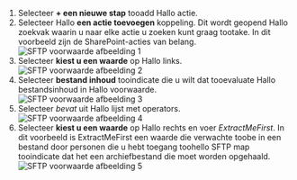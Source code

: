 1. Selecteer **+ een nieuwe stap** tooadd Hallo actie.  
2. Selecteer Hallo **een actie toevoegen** koppeling. Dit wordt geopend Hallo zoekvak waarin u naar elke actie u zoeken kunt graag tootake. In dit voorbeeld zijn de SharePoint-acties van belang.    
   ![SFTP voorwaarde afbeelding 1](./media/connectors-create-api-sftp/condition-1.png)    
3. Selecteer **kiest u een waarde** op Hallo links. 
   ![SFTP voorwaarde afbeelding 2](./media/connectors-create-api-sftp/condition-2.png)    
4. Selecteer **bestand inhoud** tooindicate die u wilt dat tooevaluate Hallo bestandsinhoud in Hallo voorwaarde.      
   ![SFTP voorwaarde afbeelding 3](./media/connectors-create-api-sftp/condition-3.png)   
5. Selecteer *bevat* uit Hallo lijst met operators.       
   ![SFTP voorwaarde afbeelding 4](./media/connectors-create-api-sftp/condition-4.png)   
6. Selecteer **kiest u een waarde** op Hallo rechts en voer *ExtractMeFirst*. In dit voorbeeld is ExtractMeFirst een waarde die verwachte toobe in een bestand door personen die u hebt toegang toohello SFTP map tooindicate dat het een archiefbestand die moet worden opgehaald.  
   ![SFTP voorwaarde afbeelding 5](./media/connectors-create-api-sftp/condition-5.png)   

